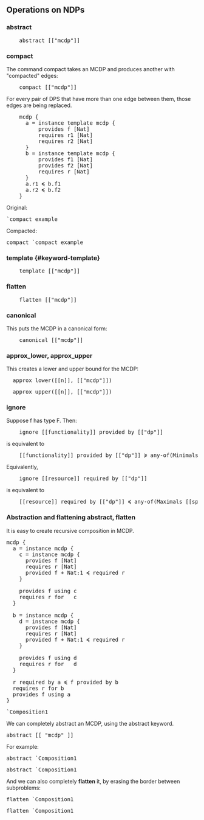 

## Operations on NDPs


### <k>abstract</k>

<pre class='mcdp'>
    abstract [["mcdp"]]
</pre>


### <k>compact</k>

The command <k>compact</k> takes an MCDP and produces another with "compacted" edges:

<pre class='mcdp'>
    compact [["mcdp"]]
</pre>


For every pair of DPS that have more than one edge between them,
those edges are being replaced.

<pre class='mcdp' id='compact_example'>
    mcdp {
      a = instance template mcdp {
          provides f [Nat]
          requires r1 [Nat]
          requires r2 [Nat]
      }
      b = instance template mcdp {
          provides f1 [Nat]
          provides f2 [Nat]
          requires r [Nat]
      }
      a.r1 ≼ b.f1
      a.r2 ≼ b.f2
    }
</pre>

Original:

<pre class='ndp_graph_expand'>`compact_example</pre>

Compacted:

<pre class='ndp_graph_expand'>compact `compact_example</pre>

### <k>template</k>   {#keyword-template}

<pre class='mcdp'>
    template [["mcdp"]]
</pre>


### <k>flatten</k>

<pre class='mcdp'>
    flatten [["mcdp"]]
</pre>


### <k>canonical</k>

This puts the MCDP in a canonical form:

<pre class='mcdp'>
    canonical [["mcdp"]]
</pre>



### <k>approx_lower</k>, <k>approx_upper</k>

This creates a lower and upper bound for the MCDP:

<pre class='mcdp'>
  approx_lower([[n]], [["mcdp"]])
</pre>

<pre class='mcdp'>
  approx_upper([[n]], [["mcdp"]])
</pre>



### <k>ignore</k>


Suppose f has type F. Then:

<pre class='mcdp_statements'>
    ignore [[functionality]] provided by [["dp"]]
</pre>

is equivalent to

<pre class='mcdp_statements'>
    [[functionality]] provided by [["dp"]] ≽ any-of(Minimals [[space]])
</pre>

Equivalently,

<pre class='mcdp_statements'>
    ignore [[resource]] required by [["dp"]]
</pre>

is equivalent to

<pre class='mcdp_statements'>
    [[resource]] required by [["dp"]] ≼ any-of(Maximals [[space]])
</pre>


### Abstraction and flattening <k>abstract</k>,  <k>flatten</k>

It is easy to create recursive composition in MCDP.

<pre class='mcdp' id='Composition1' label='Composition1.mcdp'>
mcdp {
  a = instance mcdp {
    c = instance mcdp {
      provides f [Nat]
      requires r [Nat]
      provided f + Nat:1 ≼ required r
    }

    provides f using c
    requires r for   c
  }

  b = instance mcdp {
    d = instance mcdp {
      provides f [Nat]
      requires r [Nat]
      provided f + Nat:1 ≼ required r
    }

    provides f using d
    requires r for   d
  }

  r required by a ≼ f provided by b
  requires r for b
  provides f using a
}
</pre>

<pre class='ndp_graph_expand'>`Composition1</pre>


We can completely abstract an MCDP, using the <k>abstract</k> keyword.

<pre class='mcdp'>abstract [[ "mcdp" ]]</pre>

For example:

<pre class='mcdp'>abstract `Composition1</pre>

<pre class='ndp_graph_expand'>abstract `Composition1</pre>

And we can also completely **flatten** it, by erasing the border between subproblems:


<pre class='mcdp'>flatten `Composition1</pre>

<pre class='ndp_graph_expand'>flatten `Composition1</pre>
